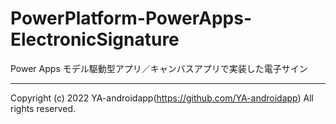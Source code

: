 # PowerPlatform-PowerApps-ElectronicSignature

Power Apps モデル駆動型アプリ／キャンバスアプリで実装した電子サイン

---

Copyright (c) 2022 YA-androidapp(https://github.com/YA-androidapp) All rights reserved.
